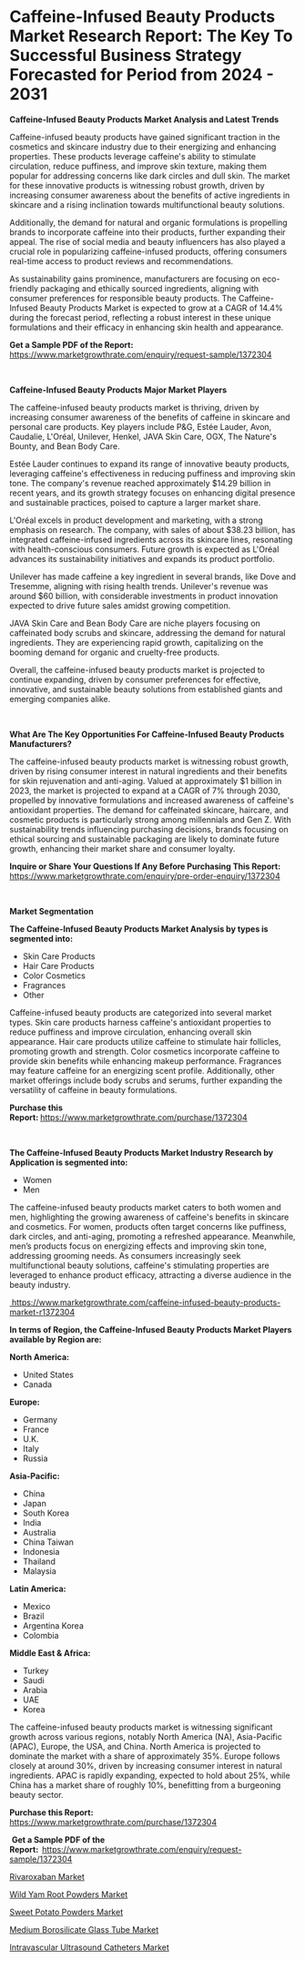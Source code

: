<p><h1>Caffeine-Infused Beauty Products Market Research Report: The Key To Successful Business Strategy Forecasted for Period from 2024 - 2031</h1></p><p><strong>Caffeine-Infused Beauty Products Market Analysis and Latest Trends</strong></p>
<p><p>Caffeine-infused beauty products have gained significant traction in the cosmetics and skincare industry due to their energizing and enhancing properties. These products leverage caffeine's ability to stimulate circulation, reduce puffiness, and improve skin texture, making them popular for addressing concerns like dark circles and dull skin. The market for these innovative products is witnessing robust growth, driven by increasing consumer awareness about the benefits of active ingredients in skincare and a rising inclination towards multifunctional beauty solutions.</p><p>Additionally, the demand for natural and organic formulations is propelling brands to incorporate caffeine into their products, further expanding their appeal. The rise of social media and beauty influencers has also played a crucial role in popularizing caffeine-infused products, offering consumers real-time access to product reviews and recommendations.</p><p>As sustainability gains prominence, manufacturers are focusing on eco-friendly packaging and ethically sourced ingredients, aligning with consumer preferences for responsible beauty products. The Caffeine-Infused Beauty Products Market is expected to grow at a CAGR of 14.4% during the forecast period, reflecting a robust interest in these unique formulations and their efficacy in enhancing skin health and appearance.</p></p>
<p><strong>Get a Sample PDF of the Report:&nbsp;</strong> <a href="https://www.marketgrowthrate.com/enquiry/request-sample/1372304">https://www.marketgrowthrate.com/enquiry/request-sample/1372304</a></p>
<p>&nbsp;</p>
<p><strong>Caffeine-Infused Beauty Products Major Market Players</strong></p>
<p><p>The caffeine-infused beauty products market is thriving, driven by increasing consumer awareness of the benefits of caffeine in skincare and personal care products. Key players include P&G, Estée Lauder, Avon, Caudalie, L'Oréal, Unilever, Henkel, JAVA Skin Care, OGX, The Nature's Bounty, and Bean Body Care.</p><p>Estée Lauder continues to expand its range of innovative beauty products, leveraging caffeine's effectiveness in reducing puffiness and improving skin tone. The company's revenue reached approximately $14.29 billion in recent years, and its growth strategy focuses on enhancing digital presence and sustainable practices, poised to capture a larger market share.</p><p>L'Oréal excels in product development and marketing, with a strong emphasis on research. The company, with sales of about $38.23 billion, has integrated caffeine-infused ingredients across its skincare lines, resonating with health-conscious consumers. Future growth is expected as L'Oréal advances its sustainability initiatives and expands its product portfolio.</p><p>Unilever has made caffeine a key ingredient in several brands, like Dove and Tresemme, aligning with rising health trends. Unilever's revenue was around $60 billion, with considerable investments in product innovation expected to drive future sales amidst growing competition.</p><p>JAVA Skin Care and Bean Body Care are niche players focusing on caffeinated body scrubs and skincare, addressing the demand for natural ingredients. They are experiencing rapid growth, capitalizing on the booming demand for organic and cruelty-free products.</p><p>Overall, the caffeine-infused beauty products market is projected to continue expanding, driven by consumer preferences for effective, innovative, and sustainable beauty solutions from established giants and emerging companies alike.</p></p>
<p>&nbsp;</p>
<p><strong>What Are The Key Opportunities For Caffeine-Infused Beauty Products Manufacturers?</strong></p>
<p><p>The caffeine-infused beauty products market is witnessing robust growth, driven by rising consumer interest in natural ingredients and their benefits for skin rejuvenation and anti-aging. Valued at approximately $1 billion in 2023, the market is projected to expand at a CAGR of 7% through 2030, propelled by innovative formulations and increased awareness of caffeine's antioxidant properties. The demand for caffeinated skincare, haircare, and cosmetic products is particularly strong among millennials and Gen Z. With sustainability trends influencing purchasing decisions, brands focusing on ethical sourcing and sustainable packaging are likely to dominate future growth, enhancing their market share and consumer loyalty.</p></p>
<p><strong>Inquire or Share Your Questions If Any Before Purchasing This Report:</strong> <a href="https://www.marketgrowthrate.com/enquiry/pre-order-enquiry/1372304">https://www.marketgrowthrate.com/enquiry/pre-order-enquiry/1372304</a></p>
<p>&nbsp;</p>
<p><strong>Market Segmentation</strong></p>
<p><strong>The Caffeine-Infused Beauty Products Market Analysis by types is segmented into:</strong></p>
<p><ul><li>Skin Care Products</li><li>Hair Care Products</li><li>Color Cosmetics</li><li>Fragrances</li><li>Other</li></ul></p>
<p><p>Caffeine-infused beauty products are categorized into several market types. Skin care products harness caffeine's antioxidant properties to reduce puffiness and improve circulation, enhancing overall skin appearance. Hair care products utilize caffeine to stimulate hair follicles, promoting growth and strength. Color cosmetics incorporate caffeine to provide skin benefits while enhancing makeup performance. Fragrances may feature caffeine for an energizing scent profile. Additionally, other market offerings include body scrubs and serums, further expanding the versatility of caffeine in beauty formulations.</p></p>
<p><strong>Purchase this Report:&nbsp;</strong><a href="https://www.marketgrowthrate.com/purchase/1372304">https://www.marketgrowthrate.com/purchase/1372304</a></p>
<p>&nbsp;</p>
<p><strong>The Caffeine-Infused Beauty Products Market Industry Research by Application is segmented into:</strong></p>
<p><ul><li>Women</li><li>Men</li></ul></p>
<p><p>The caffeine-infused beauty products market caters to both women and men, highlighting the growing awareness of caffeine's benefits in skincare and cosmetics. For women, products often target concerns like puffiness, dark circles, and anti-aging, promoting a refreshed appearance. Meanwhile, men’s products focus on energizing effects and improving skin tone, addressing grooming needs. As consumers increasingly seek multifunctional beauty solutions, caffeine's stimulating properties are leveraged to enhance product efficacy, attracting a diverse audience in the beauty industry.</p></p>
<p><a href="https://www.marketgrowthrate.com/caffeine-infused-beauty-products-market-r1372304">&nbsp;https://www.marketgrowthrate.com/caffeine-infused-beauty-products-market-r1372304</a></p>
<p><strong>In terms of Region, the Caffeine-Infused Beauty Products Market Players available by Region are:</strong></p>
<p>
    <p> <strong> North America: </strong>
        <ul>
            <li>United States</li>
            <li>Canada</li>
        </ul>
        </p> 
    <p> <strong> Europe: </strong>
        <ul>
            <li>Germany</li>
            <li>France</li>
            <li>U.K.</li>
            <li>Italy</li>
            <li>Russia</li>
        </ul>
        </p> 
    <p> <strong> Asia-Pacific: </strong>
        <ul>
            <li>China</li>
            <li>Japan</li>
            <li>South Korea</li>
            <li>India</li>
            <li>Australia</li>
            <li>China Taiwan</li>
            <li>Indonesia</li>
            <li>Thailand</li>
            <li>Malaysia</li>
        </ul>
        </p> 
    <p> <strong> Latin America: </strong>
        <ul>
            <li>Mexico</li>
            <li>Brazil</li>
            <li>Argentina Korea</li>
            <li>Colombia</li>
        </ul>
        </p> 
    <p> <strong> Middle East & Africa: </strong>
        <ul>
            <li>Turkey</li>
            <li>Saudi</li>
            <li>Arabia</li>
            <li>UAE</li>
            <li>Korea</li>
        </ul>
    </p>
    </p>
<p><p>The caffeine-infused beauty products market is witnessing significant growth across various regions, notably North America (NA), Asia-Pacific (APAC), Europe, the USA, and China. North America is projected to dominate the market with a share of approximately 35%. Europe follows closely at around 30%, driven by increasing consumer interest in natural ingredients. APAC is rapidly expanding, expected to hold about 25%, while China has a market share of roughly 10%, benefitting from a burgeoning beauty sector.</p></p>
<p><strong>Purchase this Report: </strong><a href="https://www.marketgrowthrate.com/purchase/1372304">https://www.marketgrowthrate.com/purchase/1372304</a></p>
<p>&nbsp;<strong>Get a Sample PDF of the Report:&nbsp;&nbsp;</strong><a href="https://www.marketgrowthrate.com/enquiry/request-sample/1372304">https://www.marketgrowthrate.com/enquiry/request-sample/1372304</a></p>
<p><strong></strong></p>
<p><p><a href="https://www.linkedin.com/pulse/rivaroxaban-market-strategic-insights-product-evolution-segmentation-dwvve">Rivaroxaban Market</a></p><p><a href="https://github.com/SanjidaMahmud81/Market-Research-Report-List-1/blob/main/wild-yam-root-powders-market.md">Wild Yam Root Powders Market</a></p><p><a href="https://github.com/elizabethdagraca/Market-Research-Report-List-5/blob/main/sweet-potato-powders-market.md">Sweet Potato Powders Market</a></p><p><a href="https://issuu.com/reportprime-2/docs/medium-borosilicate-glass-tube-mark_fd331f0d0698ef">Medium Borosilicate Glass Tube Market</a></p><p><a href="https://medium.com/@cletaturner1964/emerging-market-trends-and-regional-analysis-of-intravascular-ultrasound-catheters-market-4582a96c652f">Intravascular Ultrasound Catheters Market</a></p></p>